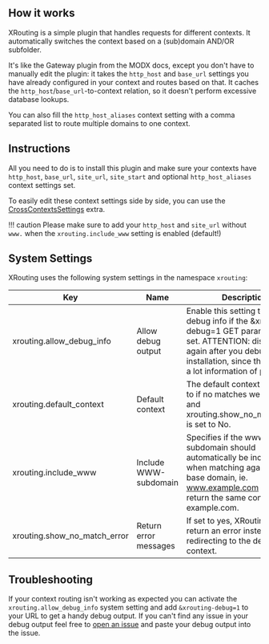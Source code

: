 ## How it works

XRouting is a simple plugin that handles requests for different contexts. It
automatically switches the context based on a (sub)domain AND/OR subfolder.

It's like the Gateway plugin from the MODX docs, except you don't have to
manually edit the plugin: it takes the `http_host` and `base_url` settings you
have already configured in your context and routes based on that. It caches the
`http_host`/`base_url`-to-context relation, so it doesn't perform excessive
database lookups.

You can also fill the `http_host_aliases` context setting with a comma separated
list to route multiple domains to one context.

## Instructions

All you need to do is to install this plugin and make sure your contexts have
`http_host`, `base_url`, `site_url`, `site_start` and optional
`http_host_aliases` context settings set.

To easily edit these context settings side by side, you can use the
[CrossContextsSettings](https://modx.com/extras/package/crosscontextssettings)
extra.

!!! caution
    Please make sure to add your `http_host` and `site_url` without `www.` when the 
    `xrouting.include_www` setting is enabled (default!)

## System Settings

XRouting uses the following system settings in the namespace `xrouting`:

| Key                          | Name                  | Description                                                                                                                                                                                                | Default |
|------------------------------|-----------------------|------------------------------------------------------------------------------------------------------------------------------------------------------------------------------------------------------------|---------|
| xrouting.allow_debug_info    | Allow debug output    | Enable this setting to output debug info if the &xrouting-debug=1 GET parameter is set. ATTENTION: disable it again after you debugged your installation, since this exposes a lot information of project! | No      |
| xrouting.default_context     | Default context       | The default context to redirect to if no matches were found and xrouting.show_no_match_error is set to No.                                                                                                 | web     |
| xrouting.include_www         | Include WWW-subdomain | Specifies if the www-subdomain should automatically be included when matching against the base domain, ie. www.example.com should return the same context as example.com.                                  | Yes     |
| xrouting.show_no_match_error | Return error messages | If set to yes, XRouting will return an error instead of redirecting to the default context.                                                                                                                | Yes     |

## Troubleshooting

If your context routing isn't working as expected you can activate the
`xrouting.allow_debug_info` system setting and add `&xrouting-debug=1` to your
URL to get a handy debug output. If you can't find any issue in your debug
output feel free to [open an issue](https://github.com/Jako/XRouting/issues) and
paste your debug output into the issue.
